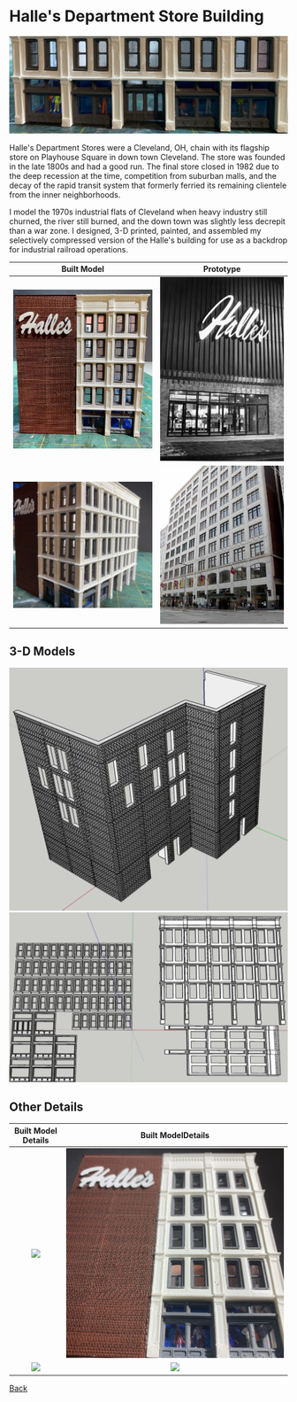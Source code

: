 # Halle's Department Store Building

![](HallesC.png)

Halle's Department Stores were a Cleveland, OH, chain with its flagship store on Playhouse Square in down town Cleveland. The store was founded in the late 1800s and had a good run. The final store closed in 1982 due to the deep recession at the time, competition from suburban malls, and the decay of the rapid transit system that formerly ferried its remaining clientele from the inner neighborhoods.

I model the 1970s industrial flats of Cleveland when heavy industry still churned, the river still burned, and the down town was slightly less decrepit than a war zone. I designed, 3-D printed, painted, and assembled my selectively compressed version of the Halle's building for use as a backdrop for industrial railroad operations.


Built Model                         |   Prototype                   
:----------------------------------:|:----------------------------------:
![The Halle's Building](HallesA.png)|  ![Prototype](HallesPrototypeA.jpeg) 
![The Halle's Building](HallesB.png)|  ![Prototype](HallesPrototypeB.jpeg) 

## 3-D Models

![SketchUp 2017](SketchUpA.png)
![SketchUp 2017](SketchUpB.png)

## Other Details 

Built Model Details                 |   Built ModelDetails                   
:----------------------------------:|:----------------------------------:
![](HallesG.png)                    |  ![](HallesD.png)
![](HallesE.png)                    |  ![](HallesF.png)


[Back](https://nscale4by8.github.io/nscale4x8/)
